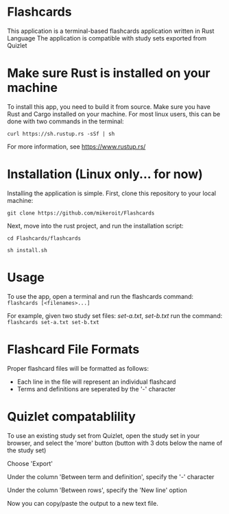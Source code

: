# Flashcards
This application is a terminal-based flashcards application written in Rust Language
The application is compatible with study sets exported from Quizlet

# Make sure Rust is installed on your machine
To install this app, you need to build it from source. Make sure you have Rust and Cargo installed on your machine. 
For most linux users, this can be done with two commands in the terminal:

`curl https://sh.rustup.rs -sSf | sh`

For more information, see https://www.rustup.rs/

# Installation (Linux only... for now)
Installing the application is simple. First, clone this repository to your local machine:

`git clone https://github.com/mikeroit/Flashcards`

Next, move into the rust project, and run the installation script:

`cd Flashcards/flashcards`

`sh install.sh`

# Usage
To use the app, open a terminal and run the flashcards command:
`flashcards [<filenames>...]`

For example, given two study set files: *set-a.txt*, *set-b.txt*
run the command:
`flashcards set-a.txt set-b.txt`

# Flashcard File Formats
Proper flashcard files will be formatted as follows:
 * Each line in the file will represent an individual flashcard
 * Terms and definitions are seperated by the '-' character

# Quizlet compatablility 
To use an existing study set from Quizlet, open the study set in your browser, and select the 'more' button (button with 3 dots below the name of the study set)

Choose 'Export'

Under the column 'Between term and definition', specify the '-' character

Under the column 'Between rows', specify the 'New line' option

Now you can copy/paste the output to a new text file.


